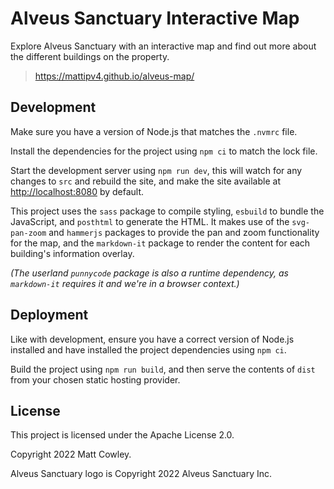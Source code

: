# Alveus Sanctuary Interactive Map

Explore Alveus Sanctuary with an interactive map and find out more about the
different buildings on the property.

> <https://mattipv4.github.io/alveus-map/>

## Development

Make sure you have a version of Node.js that matches the `.nvmrc` file.

Install the dependencies for the project using `npm ci` to match the lock file.

Start the development server using `npm run dev`, this will watch for any
changes to `src` and rebuild the site, and make the site available at
<http://localhost:8080> by default.

This project uses the `sass` package to compile styling, `esbuild` to bundle
the JavaScript, and `posthtml` to generate the HTML. It makes use of the
`svg-pan-zoom` and `hammerjs` packages to provide the pan and zoom
functionality for the map, and the `markdown-it` package to render the content
for each building's information overlay.

_(The userland `punnycode` package is also a runtime dependency, as
`markdown-it` requires it and we're in a browser context.)_

## Deployment

Like with development, ensure you have a correct version of Node.js installed
and have installed the project dependencies using `npm ci`.

Build the project using `npm run build`, and then serve the contents of `dist`
from your chosen static hosting provider.

## License

This project is licensed under the Apache License 2.0.

Copyright 2022 Matt Cowley.

Alveus Sanctuary logo is Copyright 2022 Alveus Sanctuary Inc.

